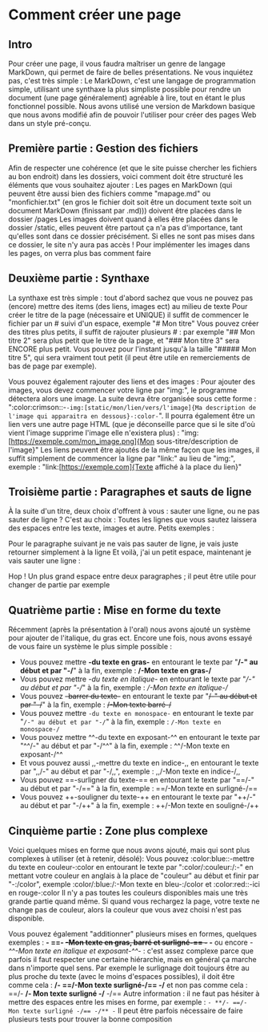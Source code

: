 # Comment créer une page
## Intro
Pour créer une page, il vous faudra maîtriser un genre de langage MarkDown, qui permet de faire de belles présentations. Ne vous inquiétez pas, c'est très simple :
Le MarkDown, c'est une langage de programmation simple, utilisant une synthaxe la plus simpliste possible pour rendre un document (une page généralement) agréable à lire, tout en étant le plus fonctionnel possible. Nous avons utilisé une version de Markdown basique que nous avons modifié afin de pouvoir l'utiliser pour créer des pages Web dans un style pré-conçu.
## Première partie : Gestion des fichiers
Afin de respecter une cohérence (et que le site puisse chercher les fichiers au bon endroit) dans les dossiers, voici comment doit être structuré les éléments que vous souhaitez ajouter :
Les pages en MarkDown (qui peuvent être aussi bien des fichiers comme "mapage.md" ou "monfichier.txt" (en gros le fichier doit soit être un document texte soit un document MarkDown (finissant par .md))) doivent être placées dans le dossier /pages
Les images doivent quand à elles être placées dans le dossier /static, elles peuvent être partout ça n'a pas d'importance, tant qu'elles sont dans ce dossier précisément. Si elles ne sont pas mises dans ce dossier, le site n'y aura pas accès ! Pour implémenter les images dans les pages, on verra plus bas comment faire

## Deuxième partie : Synthaxe
La synthaxe est très simple : tout d'abord sachez que vous ne pouvez pas (encore) mettre des items (des liens, images ect) au milieu de texte
Pour créer le titre de la page (nécessaire et UNIQUE) il suffit de commencer le fichier par un # suivi d'un espace, exemple "# Mon titre"
Vous pouvez créer des titres plus petits, il suffit de rajouter plusieurs # : par exemple "## Mon titre 2" sera plus petit que le titre de la page, et "### Mon titre 3" sera ENCORE plus petit. Vous pouvez pour l'instant jusqu'à la taille "##### Mon titre 5", qui sera vraiment tout petit (il peut être utile en remerciements de bas de page par exemple).

Vous pouvez également rajouter des liens et des images :
Pour ajouter des images, vous devez commencer votre ligne par "img:", le programme détectera alors une image. La suite devra être organisée sous cette forme : ":color:crimson::-```-img:[static/mon/lien/vers/l'image]{Ma description de l'image qui apparaitra en dessous}-:color-```". Il pourra également être un lien vers une autre page HTML (que je déconseille parce que si le site d'où vient l'image supprime l'image elle n'existera plus) : "img:[https://exemple.com/mon_image.png]{Mon sous-titre/description de l'image}"
Les liens peuvent être ajoutés de la même façon que les images, il suffit simplement de commencer la ligne par "link:" au lieu de "img:", exemple : "link:[https://exemple.com]{Texte affiché à la place du lien}"

## Troisième partie : Paragraphes et sauts de ligne
À la suite d'un titre, deux choix d'offrent à vous : sauter une ligne, ou ne pas sauter de ligne ? C'est au choix : Toutes les lignes que vous sautez laissera des espaces entre les texte, images et autre. Petits exemples :

Pour le paragraphe suivant je ne vais pas sauter de ligne, je vais juste retourner simplement à la ligne
Et voilà, j'ai un petit espace, maintenant je vais sauter une ligne :

Hop ! Un plus grand espace entre deux paragraphes ; il peut être utile pour changer de partie par exemple

## Quatrième partie : Mise en forme du texte
Récemment (après la présentation à l'oral) nous avons ajouté un système pour ajouter de l'italique, du gras ect. Encore une fois, nous avons essayé de vous faire un système le plus simple possible :
- Vous pouvez mettre **-du texte en gras-** en entourant le texte par "**/-" au début et par "-/**" à la fin, exemple : **/-Mon texte en gras-/**
- Vous pouvez mettre _-du texte en italique-_ en entourant le texte par "_/-" au début et par "-/_" à la fin, exemple : _/-Mon texte en italique-/_
- Vous pouvez ~~-barrer du texte-~~ en entourant le texte par "~~/-" au début et par "-/~~" à la fin, exemple : ~~/-Mon texte barré-/~~
- Vous pouvez mettre ```-du texte en monospace-``` en entourant le texte par "```/-" au début et par "-/```" à la fin, exemple : ```/-Mon texte en monospace-/```
- Vous pouvez mettre ^^-du texte en exposant-^^ en entourant le texte par "^^/-" au début et par "-/^^" à la fin, exemple : ^^/-Mon texte en exposant-/^^
- Et vous pouvez aussi ,,-mettre du texte en indice-,, en entourant le texte par ",,/-" au début et par "-/,,", exemple : ,,/-Mon texte en indice-/,,
- Vous pouvez ==-surligner du texte-== en entourant le texte par "==/-" au début et par "-/==" à la fin, exemple : ==/-Mon texte en surligné-/==
- Vous pouvez ++-souligner du texte-++ en entourant le texte par "++/-" au début et par "-/++" à la fin, exemple : ++/-Mon texte en souligné-/++

## Cinquième partie : Zone plus complexe
Voici quelques mises en forme que nous avons ajouté, mais qui sont plus complexes à utiliser (et à retenir, désolé):
Vous pouvez :color:blue::-mettre du texte en couleur-:color en entourant le texte par ":color/:couleur:/:-" en mettant votre couleur en anglais à la place de "couleur" au début et finir par "-:/color", exemple :color/:blue:/:-Mon texte en bleu-:/color et :color:red::-ici en rouge-:color
Il n'y a pas toutes les couleurs disponibles mais une très grande partie quand même. Si quand vous rechargez la page, votre texte ne change pas de couleur, alors la couleur que vous avez choisi n'est pas disponible.

Vous pouvez également "additionner" plusieurs mises en formes, quelques exemples : **- ==- ~~-Mon texte en gras, barré et surligné-== -~~ -** ou encore _-^^-Mon texte en italique et exposant-^^-_ : c'est assez complexe parce que parfois il faut respecter une certaine hiérarchie, mais en général ça marche dans n'importe quel sens. Par exemple le surlignage doit toujours être au plus proche du texte (avec le moins d'espaces possibles), il doit être comme cela : **/- ==/-Mon texte surligné-/== -/** et non pas comme cela : ==/- **/- Mon texte surligné -/** -/==
Autre information : il ne faut pas hésiter à mettre des espaces entre les mises en forme, par exemple : ```- **/- ==/- Mon texte surligné -/== -/** -```
Il peut être parfois nécessaire de faire plusieurs tests pour trouver la bonne composition
